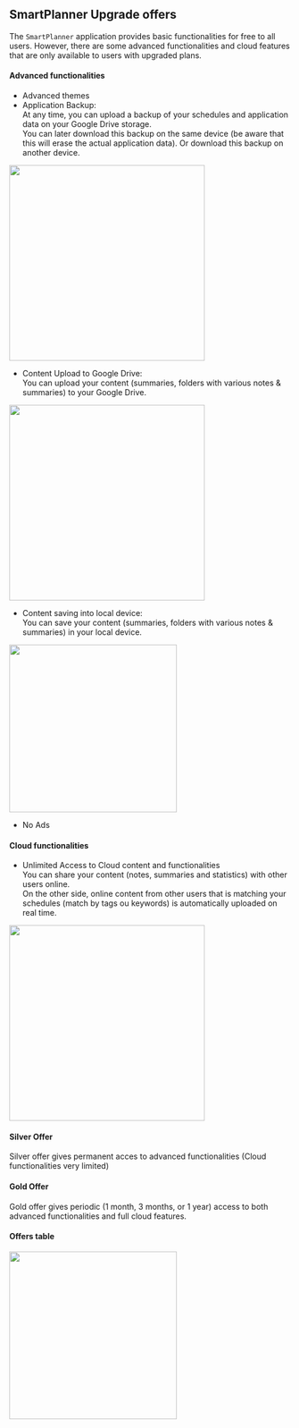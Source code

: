 ## SmartPlanner Upgrade offers
The `SmartPlanner` application provides basic functionalities for free to all users.
However, there are some advanced functionalities and cloud features that are only available to users with upgraded plans.

#### Advanced functionalities

- Advanced themes
- Application Backup: \
At any time, you can upload a backup of your schedules and application data on your Google Drive storage.\
You can later download this backup on the same device (be aware that this will erase the actual application data). Or download this backup on another device. <br>
<img src="https://github.com/smartreadingplanner/smartplanner/blob/release/cloud/documentation/display/workflows/application_backup.png" width="350">

- Content Upload to Google Drive: \
You can upload your content (summaries, folders with various notes & summaries) to your Google Drive. <br>
<img src="https://github.com/smartreadingplanner/smartplanner/blob/release/cloud/documentation/display/workflows/google_drive_upload.png" width="350">

- Content saving into local device: \
You can save your content (summaries, folders with various notes & summaries) in your local device. <br>
<img src="https://github.com/smartreadingplanner/smartplanner/blob/release/cloud/documentation/display/workflows/content_local_save.png" width="300">

- No Ads

#### Cloud functionalities
- Unlimited Access to Cloud content and functionalities\
You can share your content (notes, summaries and statistics) with other users online. \
On the other side, online content from other users that is matching your schedules (match by tags ou keywords) is automatically uploaded on real time. <br>
<img src="https://github.com/smartreadingplanner/smartplanner/blob/release/cloud/documentation/display/workflows/cloud_workflow.png" width="350">

#### Silver Offer
Silver offer gives permanent acces to advanced functionalities (Cloud functionalities very limited)

#### Gold Offer
Gold offer gives periodic (1 month, 3 months, or 1 year) access to both advanced functionalities and full cloud features.

#### Offers table

<img src="https://github.com/smartreadingplanner/smartplanner/blob/release/cloud/documentation/display/offers_table.png" width="300">
